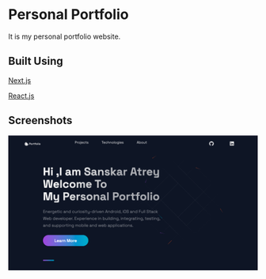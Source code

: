 
# Personal Portfolio

It is my personal portfolio website.



## Built Using
[Next.js](https://nextjs.org/)

[React.js](https://reactjs.org/)
## Screenshots

![App Screenshot](public/images/SS.png)

